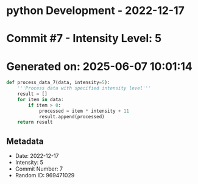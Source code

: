 ﻿# python Development - 2022-12-17
# Commit #7 - Intensity Level: 5
# Generated on: 2025-06-07 10:01:14
```python
def process_data_7(data, intensity=5):
    '''Process data with specified intensity level'''
    result = []
    for item in data:
        if item > 0:
            processed = item * intensity + 11
            result.append(processed)
    return result
```
## Metadata
- Date: 2022-12-17
- Intensity: 5
- Commit Number: 7
- Random ID: 969471029
